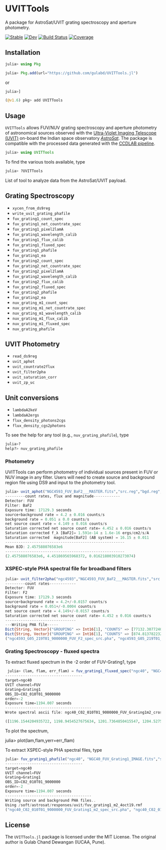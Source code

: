 # UVITTools

A package for AstroSat/UVIT grating spectroscopy and aperture photometry. 

[![Stable](https://img.shields.io/badge/docs-stable-blue.svg)](https://gulabd.github.io/UVITTools.jl/stable)
[![Dev](https://img.shields.io/badge/docs-dev-blue.svg)](https://gulabd.github.io/UVITTools.jl/dev)
[![Build Status](https://github.com/gulabd/UVITTools.jl/actions/workflows/CI.yml/badge.svg?branch=main)](https://github.com/gulabd/UVITTools.jl/actions/workflows/CI.yml?query=branch%3Amain)
[![Coverage](https://codecov.io/gh/gulabd/UVITTools.jl/branch/main/graph/badge.svg)](https://codecov.io/gh/gulabd/UVITTools.jl)

## Installation

```julia
julia> using Pkg

julia> Pkg.add(url="https://github.com/gulabd/UVITTools.jl")
```
or
```julia
julia>]

(@v1.6) pkg> add UVITTools
```



## Usage
`UVITTools` allows FUV/NUV grating spectroscopy and aperture photometry of astronomical sources observed with the [Ultra-Violet Imaging Telescope (UVIT)](https://uvit.iiap.res.in/) on-board the Indian space observatory [*AstroSat*](https://www.isro.gov.in/AstroSat.html).  The package is compatible with the processed data generated  with the [CCDLAB pipeline](https://iopscience.iop.org/article/10.1088/1538-3873/aa8800). 

```julia
julia> using UVITTools
```
To find the various tools available, type

```julia
julia> ?UVITTools
```
List of tool to analyze data from the AstroSat/UVIT payload.


## Grating Spectroscopy
- `xycen_from_ds9reg`
- `write_uvit_grating_phafile`
- `fuv_grating1_count_spec `
- `fuv_grating1_net_countrate_spec`
- `fuv_grating1_pixel2lamA ` 
- `fuv_grating1_wavelength_calib `
- `fuv_grating1_flux_calib `
- `fuv_grating1_fluxed_spec `
- `fuv_grating1_phafile `
- `fuv_grating1_ea`
- `fuv_grating2_count_spec `
- `fuv_grating2_net_countrate_spec `
- `fuv_grating2_pixel2lamA `
- `fuv_grating2_wavelength_calib `
- `fuv_grating2_flux_calib`
- `fuv_grating2_fluxed_spec`
- `fuv_grating2_phafile `
- `fuv_grating2_ea`
- `nuv_grating_m1_count_spec `
- `nuv_grating_m1_net_countrate_spec `
- `nuv_grating_m1_wavelength_calib `
- `nuv_grating_m1_flux_calib `
- `nuv_grating_m1_fluxed_spec`
- `nuv_grating_phafile`


##  UVIT Photometry 
- `read_ds9reg`
- `uvit_aphot `
- `uvit_countrate2flux `
- `uvit_filter2pha`
- `uvit_saturation_corr`
- `uvit_zp_uc`

## Unit conversions
- `lambdaA2keV`
- `lambdaA2ergs`
- `flux_density_photons2cgs`
- `flux_density_cgs2photons`



To see the help for any tool (e.g., `nuv_grating_phafile`), type

```julia
julia>?
help?> nuv_grating_phafile
```

### Photometry
UVITTools can perform photometry of individual sources present in FUV or NUV image in any filter. Users will need to create source and background region file using DS9 and input to the photometry tool. 

```julia
julia> uvit_aphot("NGC4593_FUV_BaF2___MASTER.fits","src.reg","bgd.reg",satu_corr=true)
---------count rates, flux and magnitude------------
Detector: FUV
Filter: BaF2
Exposure time: 17129.3 seconds
source+background rate = 4.2 ± 0.016 counts/s
background rate = 0.051 ± 0.0 counts/s
net source count rate = 4.149 ± 0.016 counts/s
Saturation corrected net source count rate= 4.452 ± 0.016 counts/s
Saturation corrected f_λ [BaF2]= 1.591e-14 ± 1.6e-16 ergs/cm2/s/A
Saturation corrected  magnitude[BaF2] (AB system) = 16.15 ± 0.011
------------------------------------------------------
Mean BJD: 2.457588076583e6
------------------------------------------------------
(2.457588076583e6, 4.451869565968372, 0.016218003910273074)
```

### XSPEC-style PHA spectral file for broadband filters

```julia
julia> uvit_filter2pha("ngc4593","NGC4593_FUV_BaF2___MASTER.fits","src.reg","bgd.reg")
---------count rates------------
Detector: FUV
Filter: F2
Exposure time: 17129.3 seconds
source+background rate = 4.2+/-0.0157 counts/s
background rate = 0.051+/-0.0004 counts/s
net source count rate = 4.149+/-0.0157 counts/s
Saturation corrected net source count rate= 4.452 ± 0.016 counts/s
--------------------------------
---Writing PHA file-----
Dict{String, Vector}("GROUPING" => Int16[1], "COUNTS" => [77132.30772409608], "CHANNEL" => Int32[1], "QUALITY" => Int16[0])
Dict{String, Vector}("GROUPING" => Int16[1], "COUNTS" => [874.8137822323066], "CHANNEL" => Int32[1], "QUALITY" => Int16[0])
("ngc4593_G05_219T01_9000000_FUV_F2_spec_src.pha", "ngc4593_G05_219T01_9000000_FUV_F2_spec_bgd.pha")
```
### Grating Spectroscopy - fluxed spectra

  To extract fluxed spectrum in the -2 order of FUV-Grating1, type 
```julia
 julia> (lam, flam, err_flam) = fuv_grating1_fluxed_spec("ngc40", "NGC40_FUV_Grating1_IMAGE.fits","src.reg","bgd.reg", order=-2, cross_disp_width_pixels = 40, angle_xaxis_disp_deg=0.0)
-----------------------------------
target=ngc40
UVIT channel=FUV
Grating=Grating1
OBS_ID=C02_010T01_9000000
order=-2
Exposure time=1194.007 seconds
---------------------------------------
Wrote spectral ascii file: ngc40_C02_010T01_9000000_FUV_Grating1m2_crossdisp_50pixels_spec.dat

([1196.1544204935722, 1198.9454527675634, 1201.7364850415547, 1204.527517315546, 1207.3185495895373, 1210.1095818635285, 1212.9006141375198, 1215.691646411511, 1218.4826786855024, 1221.2737109594932  …  1773.898101209758, 1776.6891334837492, 1779.4801657577405, 1782.2711980317317, 1785.062230305723, 1787.8532625797143, 1790.6442948537056, 1793.4353271276968, 1796.2263594016881, 1799.0173916756794], [5.045466629574188e-13, 4.3150185620641407e-13, 3.20002438057737e-13, 2.1473337940718712e-13, 3.1256136935946915e-13, 3.309620601584206e-13, 2.330335115352435e-13, 2.8446859045530054e-13, 2.969928077009422e-13, 1.8559317187843672e-13  …  4.78007919733574e-13, 4.1855639102711703e-13, 6.104105792024475e-13, 5.793213715591102e-13, 5.984233168019304e-13, 6.895818454682478e-13, 6.118620245824862e-13, 7.615785936600397e-13, 8.907679878495615e-13, 7.61419751498956e-13], [1.0267947190347392e-13, 8.637264104461592e-14, 6.972295297643998e-14, 5.840516168789386e-14, 5.6833639705142054e-14, 5.42522362473877e-14, 4.587473745925019e-14, 4.4072190863771767e-14, 4.2681889008873683e-14, 3.599499296873876e-14  …  5.96764312139293e-14, 6.233276080702569e-14, 7.279889935967496e-14, 7.101598452391445e-14, 7.784002780312587e-14, 8.738266189464572e-14, 8.352764933553134e-14, 1.0110334674900172e-13, 1.1547586393436977e-13, 1.0992802034895543e-13])
```

To plot the spectrum,

julia> plot(lam,flam,yerr=err_flam)



To extract XSPEC-style PHA spectral files, type

```julia
julia> fuv_grating1_phafile("ngc40", "NGC40_FUV_Grating1_IMAGE.fits","src.reg","bgd.reg", order=-2, cross_disp_width_pixel = 40, angle_xaxis_disp_deg=0.0)
-----------------------------------
target=ngc40
UVIT channel=FUV
Grating=Grating1
OBS_ID=C02_010T01_9000000
order=-2
Exposure time=1194.007 seconds
---------------------------------------
Writing source and background PHA files..
Using /soft/astrosat/responses/uvit/fuv_grating1_m2_4oct19.rmf
("ngc40_C02_010T01_9000000_FUV_Grating1_m2_spec_src.pha", "ngc40_C02_010T01_9000000_FUV_Grating1_m2_spec_bgd.pha")
```

## License
The `UVITTools.jl` package is licensed under the MIT License. The original author is Gulab Chand Dewangan (IUCAA, Pune).
